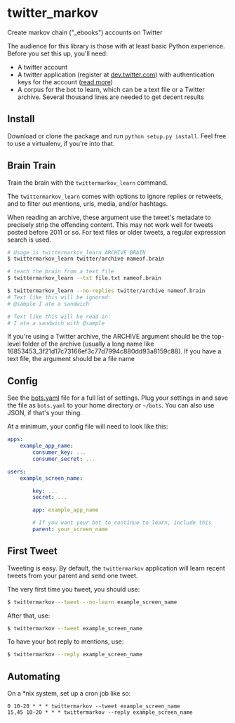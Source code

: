 twitter_markov
==============

Create markov chain ("_ebooks") accounts on Twitter

The audience for this library is those with at least basic Python experience. Before you set this up, you'll need:

* A twitter account
* A twitter application (register at [dev.twitter.com](http://dev.twitter.com)) with authentication keys for the account ([read more](https://dev.twitter.com/oauth))
* A corpus for the bot to learn, which can be a text file or a Twitter archive. Several thousand lines are needed to get decent results

## Install

Download or clone the package and run `python setup.py install`. Feel free to use a virtualenv, if you're into that.

## Brain Train

Train the brain with the `twittermarkov_learn` command.

The `twittermarkov_learn` comes with options to ignore replies or retweets, and to filter out mentions, urls, media, and/or hashtags.

When reading an archive, these argument use the tweet's metadate to precisely strip the offending content. This may not work well for tweets posted before 2011 or so. For text files or older tweets, a regular expression search is used.

```bash
# Usage is twittermarkov_learn ARCHIVE BRAIN
$ twittermarkov_learn twitter/archive nameof.brain

# teach the brain from a text file
$ twittermarkov_learn --txt file.txt nameof.brain

$ twittermarkov_learn --no-replies twitter/archive nameof.brain
# Text like this will be ignored:
# @sample I ate a sandwich

# Text like this will be read in:
# I ate a sandwich with @sample
````

If you're using a Twitter archive, the ARCHIVE argument should be the top-level folder of the archive (usually a long name like 16853453_3f21d17c73166ef3c77d7994c880dd93a8159c88). If you have a text file, the argument should be a file name

## Config

See the [bots.yaml](bots.yaml) file for a full list of settings. Plug your settings in and save the file as `bots.yaml` to your home directory  or `~/bots`. You can also use JSON, if that's your thing.

At a minimum, your config file will need to look like this:
````yaml
apps:
    example_app_name:
        consumer_key: ...
        consumer_secret: ...

users:
    example_screen_name:

        key: ...
        secret: ...

        app: example_app_name

        # If you want your bot to continue to learn, include this
        parent: your_screen_name
````

## First Tweet

Tweeting is easy. By default, the `twittermarkov` application will learn recent tweets from your parent and send one tweet.

The very first time you tweet, you should use:

````bash
$ twittermarkov --tweet --no-learn example_screen_name
````

After that, use:

````bash
$ twittermarkov --tweet example_screen_name
````

To have your bot reply to mentions, use:

````bash
$ twittermarkov --reply example_screen_name
````

## Automating

On a *nix system, set up a cron job like so:

````
0 10-20 * * * twittermarkov --tweet example_screen_name
15,45 10-20 * * * twittermarkov --reply example_screen_name
````
